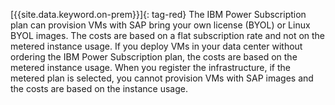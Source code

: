 

[{{site.data.keyword.on-prem}}]{: tag-red} The IBM Power Subscription plan can provision VMs with SAP bring your own license (BYOL) or Linux BYOL images. The costs are based on a flat subscription rate and not on the metered instance usage. If you deploy VMs in your data center without ordering the IBM Power Subscription plan, the costs are based on the metered instance usage. When you register the infrastructure, if the metered plan is selected, you cannot provision VMs with SAP images and the costs are based on the instance usage.
